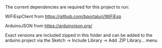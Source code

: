 The current dependencies are required for this project to run:

WiFiEspClient from https://github.com/bportaluri/WiFiEsp

ArduinoJSON from https://arduinojson.org/

Exact versions are included zipped in this folder and can be added to the arduino project via the Sketch -> Include Library -> Add .ZIP Library... menu

